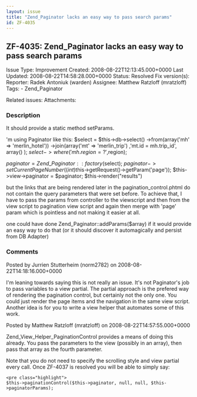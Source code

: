 ```yaml
---
layout: issue
title: "Zend_Paginator lacks an easy way to pass search params"
id: ZF-4035
---
```


ZF-4035: Zend\_Paginator lacks an easy way to pass search params
----------------------------------------------------------------

 Issue Type: Improvement Created: 2008-08-22T12:13:45.000+0000 Last Updated: 2008-08-22T14:58:28.000+0000 Status: Resolved Fix version(s): 
 Reporter:  Radek Antoniuk (warden)  Assignee:  Matthew Ratzloff (mratzloff)  Tags: - Zend\_Paginator
 
 Related issues: 
 Attachments: 
### Description

It should provide a static method setParams.

'm using Paginator like this: $select = $this->db->select() ->from(array('mh' => 'merlin\_hotel')) ->join(array('mt' => 'merlin\_trip') ,'mt.id = mh.trip\_id', array() ); $select->where('mh.region = ?',$region);

$paginator = Zend\_Paginator::factory($select); $paginator->setCurrentPageNumber((int)$this->getRequest()->getParam('page')); $this->view->paginator = $paginator; $this->render("results")

but the links that are being rendered later in the pagination\_control.phtml do not contain the query parameters that were set before. To achieve that, I have to pass the params from controller to the viewscript and then from the view script to pagination view script and again then merge with 'page' param which is pointless and not making it easier at all.

one could have done Zend\_Paginator::addParams($array) if it would provide an easy way to do that (or it should discover it automagically and persist from DB Adapter)

 

 

### Comments

Posted by Jurrien Stutterheim (norm2782) on 2008-08-22T14:18:16.000+0000

I'm leaning towards saying this is not really an issue. It's not Paginator's job to pass variables to a view partial. The partial approach is the prefered way of rendering the pagination control, but certainly not the only one. You could just render the page items and the navigation in the same view script. Another idea is for you to write a view helper that automates some of this work.

 

 

Posted by Matthew Ratzloff (mratzloff) on 2008-08-22T14:57:55.000+0000

Zend\_View\_Helper\_PaginationControl provides a means of doing this already. You pass the parameters to the view (possibly in an array), then pass that array as the fourth parameter.

Note that you do not need to specify the scrolling style and view partial every call. Once ZF-4037 is resolved you will be able to simply say:

 
    <pre class="highlight">
    $this->paginationControl($this->paginator, null, null, $this->paginatorParams);


 

 